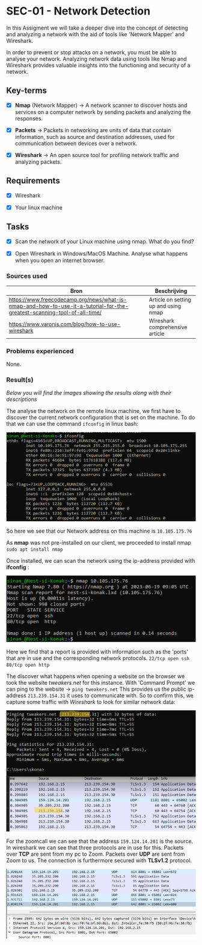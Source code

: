 # SEC-01 - Network Detection

In this Assigment we will take a deeper dive into the concept of detecting and analyzing a network with the aid of tools like 'Network Mapper' and Wireshark.

In order to prevent or stop attacks on a network, you must be able to analyse your network. 
Analyzing network data using tools like Nmap and Wireshark provides valuable insights into the functioning and security of a network. 




## Key-terms

- [x] <strong>Nmap</strong> (Network Mapper) -> A network scanner to discover hosts and services on a computer network by sending packets and analyzing the responses.
- [x] <strong>Packets</strong> -> Packets in networking are units of data that contain information, such as source and destination addresses, used for communication between devices over a network.
- [x] <strong>Wireshark</strong> -> An open source tool for profiling network traffic and analyzing packets.




## Requirements

- [x] Wireshark
- [x] Your linux machine




## Tasks

- [x] Scan the network of your Linux machine using nmap. What do you find?
- [x] Open Wireshark in Windows/MacOS Machine. Analyse what happens when you open an internet browser. 



### Sources used

| Bron        | Beschrijving |
| ----------- | ----------- |
| https://www.freecodecamp.org/news/what-is-nmap-and-how-to-use-it-a-tutorial-for-the-greatest-scanning-tool-of-all-time/ | Article on setting up and using nmap|
| https://www.varonis.com/blog/how-to-use-wireshark | Wireshark comprehensive article |





### Problems experienced

None.


### Result(s)

*Below you will find the images showing the results along with their descriptions*

The analyse the network on the remote linux machine, we first have to discover the current network configuration that is set on the machine. To do that we can use the command ```ifconfig``` in linux bash:

![ifconfig-linux](../00_includes/SEC-01/ifconfig-linux.png)

So here we see that our Network address on this machine is ```10.105.175.76```

As **nmap** was not pre-installed on our client, we proceeded to install nmap ```sudo apt install nmap```

Once installed, we can scan the network using the ip-address provided with **ifconfig** :

![ifconfig-linux](../00_includes/SEC-01/nmap-linux.png)   

Here we find that a report is provided with information such as the 'ports' that are in use and the corresponding network protocols. ```22/tcp open ssh``` ```80/tcp open http```

The discover what happens when opening a website on the browser we took the website *tweakers.net* for this instance. With 'Command Prompt' we can ping to the website -> ```ping tweakers.net``` This provides us the public ip-address ```213.239.154.31``` it uses to communicate with. So to confirm this, we capture some traffic with *Wireshark* to look for similar network data:

![ifconfig-linux](../00_includes/SEC-01/website-ping.png)

For the zoomcall we can see that the address ```159.124.14.201``` is the source. In wireshark we can see that three protocols are in use for this. Packets over **TCP** are sent from my pc to Zoom. Packets over **UDP** are sent from Zoom to us. The connection is furthermore secured with **TLSv1.2** protocol.

![ifconfig-linux](../00_includes/SEC-01/zoom-udp.png)






 




